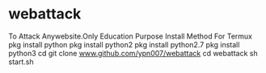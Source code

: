 # webattack
To Attack Anywebsite.Only Education Purpose
Install Method For Termux
pkg install python
pkg install python2
pkg install python2.7
pkg install python3
cd
git clone www.github.com/ypn007/webattack
cd webattack
sh start.sh
